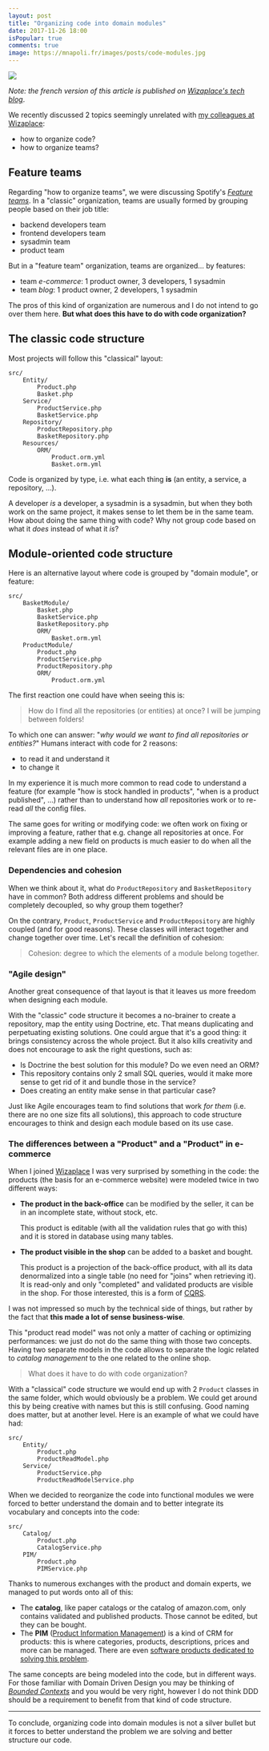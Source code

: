```yaml
---
layout: post
title: "Organizing code into domain modules"
date: 2017-11-26 18:00
isPopular: true
comments: true
image: https://mnapoli.fr/images/posts/code-modules.jpg
---
```


![](/images/posts/code-modules.jpg)

*Note: the french version of this article is published on [Wizaplace's tech blog](http://tech.wizaplace.com/posts/organisation-du-code-par-modules-fonctionnels)*.

We recently discussed 2 topics seemingly unrelated with [my colleagues at Wizaplace](http://tech.wizaplace.com):

- how to organize code?
- how to organize teams?

<!--more-->

## Feature teams

Regarding "how to organize teams", we were discussing Spotify's [*Feature teams*](https://labs.spotify.com/2014/03/27/spotify-engineering-culture-part-1/). In a "classic" organization, teams are usually formed by grouping people based on their job title:

- backend developers team
- frontend developers team
- sysadmin team
- product team

But in a "feature team" organization, teams are organized… by features:

- team *e-commerce*: 1 product owner, 3 developers, 1 sysadmin
- team *blog*: 1 product owner, 2 developers, 1 sysadmin

The pros of this kind of organization are numerous and I do not intend to go over them here. **But what does this have to do with code organization?**

## The classic code structure

Most projects will follow this "classical" layout:

```
src/
    Entity/
        Product.php
        Basket.php
    Service/
        ProductService.php
        BasketService.php
    Repository/
        ProductRepository.php
        BasketRepository.php
    Resources/
        ORM/
            Product.orm.yml
            Basket.orm.yml
```

Code is organized by type, i.e. what each thing **is** (an entity, a service, a repository, …).

A developer *is* a developer, a sysadmin is a sysadmin, but when they both work on the same project, it makes sense to let them be in the same team. How about doing the same thing with code? Why not group code based on what it *does* instead of what it *is*?

## Module-oriented code structure

Here is an alternative layout where code is grouped by "domain module", or feature:

```
src/
    BasketModule/
        Basket.php
        BasketService.php
        BasketRepository.php
        ORM/
            Basket.orm.yml
    ProductModule/
        Product.php
        ProductService.php
        ProductRepository.php
        ORM/
            Product.orm.yml
```

The first reaction one could have when seeing this is:

> How do I find all the repositories (or entities) at once? I will be jumping between folders!

To which one can answer: "*why would we want to find all repositories or entities?*" Humans interact with code for 2 reasons:

- to read it and understand it
- to change it

In my experience it is much more common to read code to understand a feature (for example "how is stock handled in products", "when is a product published", …) rather than to understand how *all* repositories work or to re-read *all* the config files.

The same goes for writing or modifying code: we often work on fixing or improving a feature, rather that e.g. change all repositories at once. For example adding a new field on products is much easier to do when all the relevant files are in one place.

### Dependencies and cohesion

When we think about it, what do `ProductRepository` and `BasketRepository` have in common? Both address different problems and should be completely decoupled, so why group them together?

On the contrary, `Product`, `ProductService` and `ProductRepository` are highly coupled (and for good reasons). These classes will interact together and change together over time. Let's recall the definition of cohesion:

> Cohesion: degree to which the elements of a module belong together.

### "Agile design"

Another great consequence of that layout is that it leaves us more freedom when designing each module.

With the "classic" code structure it becomes a no-brainer to create a repository, map the entity using Doctrine, etc. That means duplicating and perpetuating existing solutions. One could argue that it's a good thing: it brings consistency across the whole project. But it also kills creativity and does not encourage to ask the right questions, such as:

- Is Doctrine the best solution for this module? Do we even need an ORM?
- This repository contains only 2 small SQL queries, would it make more sense to get rid of it and bundle those in the service?
- Does creating an entity make sense in that particular case?

Just like Agile encourages team to find solutions that work *for them* (i.e. there are no one size fits all solutions), this approach to code structure encourages to think and design each module based on its use case.

### The differences between a "Product" and a "Product" in e-commerce

When I joined [Wizaplace](http://www.wizaplace.com/en/home-en/) I was very surprised by something in the code: the products (the basis for an e-commerce website) were modeled twice in two different ways:

- **The product in the back-office** can be modified by the seller, it can be in an incomplete state, without stock, etc.

    This product is editable (with all the validation rules that go with this) and it is stored in database using many tables.

- **The product visible in the shop** can be added to a basket and bought.

    This product is a projection of the back-office product, with all its data denormalized into a single table (no need for "joins" when retrieving it). It is read-only and only "completed" and validated products are visible in the shop. For those interested, this is a form of [CQRS](https://martinfowler.com/bliki/CQRS.html).


I was not impressed so much by the technical side of things, but rather by the fact that **this made a lot of sense business-wise**.

This "product read model" was not only a matter of caching or optimizing performances: we just do not do the same thing with those two concepts. Having two separate models in the code allows to separate the logic related to *catalog management* to the one related to the online shop.

> What does it have to do with code organization?

With a "classical" code structure we would end up with 2 `Product` classes in the same folder, which would obviously be a problem. We could get around this by being creative with names but this is still confusing. Good naming does matter, but at another level. Here is an example of what we could have had:

```
src/
    Entity/
        Product.php
        ProductReadModel.php
    Service/
        ProductService.php
        ProductReadModelService.php
```

When we decided to reorganize the code into functional modules we were forced to better understand the domain and to better integrate its vocabulary and concepts into the code:

```
src/
    Catalog/
        Product.php
        CatalogService.php
    PIM/
        Product.php
        PIMService.php
```

Thanks to numerous exchanges with the product and domain experts, we managed to put words onto all of this:

- The **catalog**, like paper catalogs or the catalog of amazon.com, only contains validated and published products. Those cannot be edited, but they can be bought.
- The **PIM** ([Product Information Management](https://en.wikipedia.org/wiki/Product_information_management)) is a kind of CRM for products: this is where categories, products, descriptions, prices and more can be managed. There are even [software products dedicated to solving this problem](https://www.akeneo.com/).

The same concepts are being modeled into the code, but in different ways. For those familiar with Domain Driven Design you may be thinking of [*Bounded Contexts*](https://martinfowler.com/bliki/BoundedContext.html) and you would be very right, however I do not think DDD should be a requirement to benefit from that kind of code structure.

---

To conclude, organizing code into domain modules is not a silver bullet but it forces to better understand the problem we are solving and better structure our code.
